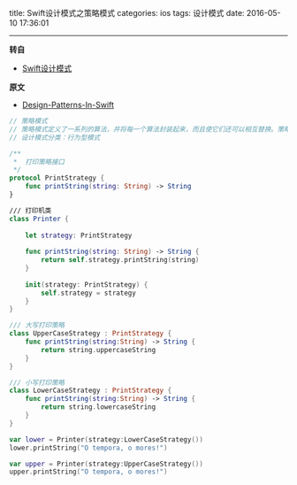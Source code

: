title: Swift设计模式之策略模式
categories: ios
tags: 设计模式
date: 2016-05-10 17:36:01

---

<!--head-->

**转自**

* [Swift设计模式](http://qefee.com/tags/%E8%AE%BE%E8%AE%A1%E6%A8%A1%E5%BC%8F/)

**原文**

* [Design-Patterns-In-Swift](https://github.com/ochococo/Design-Patterns-In-Swift#behavioral)



<!--more-->



<!--body-->

```swift
// 策略模式
// 策略模式定义了一系列的算法，并将每一个算法封装起来，而且使它们还可以相互替换。策略模式让算法独立于使用它的客户而独立变化
// 设计模式分类：行为型模式

/**
 *  打印策略接口
 */
protocol PrintStrategy {
    func printString(string: String) -> String
}

/// 打印机类
class Printer {
    
    let strategy: PrintStrategy
    
    func printString(string: String) -> String {
        return self.strategy.printString(string)
    }
    
    init(strategy: PrintStrategy) {
        self.strategy = strategy
    }
}

/// 大写打印策略
class UpperCaseStrategy : PrintStrategy {
    func printString(string:String) -> String {
        return string.uppercaseString
    }
}

/// 小写打印策略
class LowerCaseStrategy : PrintStrategy {
    func printString(string:String) -> String {
        return string.lowercaseString
    }
}

var lower = Printer(strategy:LowerCaseStrategy())
lower.printString("O tempora, o mores!")

var upper = Printer(strategy:UpperCaseStrategy())
upper.printString("O tempora, o mores!")
```
